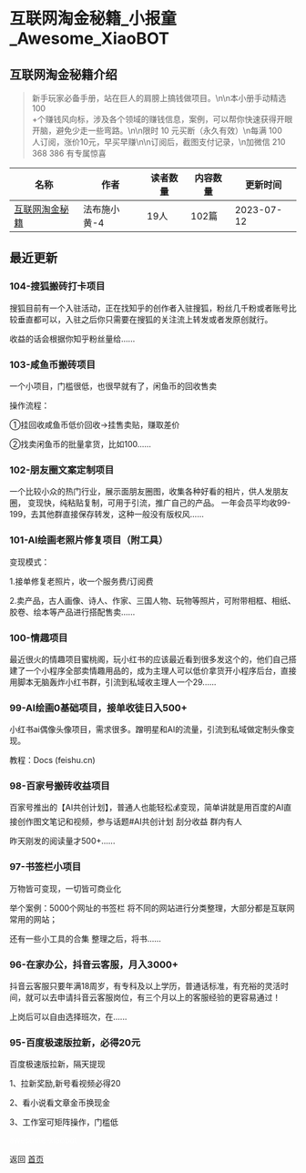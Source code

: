 # 互联网淘金秘籍_小报童_Awesome_XiaoBOT

## 互联网淘金秘籍介绍
> 新手玩家必备手册，站在巨人的肩膀上搞钱做项目。\n\n本小册手动精选 100  
+个赚钱风向标，涉及各个领域的赚钱信息，案例，可以帮你快速获得开眼开脑，避免少走一些弯路。\n\n限时 10 元买断（永久有效）\n每满 100  
人订阅，涨价10元，早买早赚\n\n订阅后，截图支付记录，\n加微信 210 368 386 有专属惊喜  
  


|名称|作者|读者数量|内容数量|更新时间|
|---|---|---|---|---|
|[互联网淘金秘籍](https://xiaobot.net/p/6636?refer=0b133df9-27dc-423b-8101-639049001c13)|法布施小黄-4|19人|102篇|2023-07-12|

## 最近更新
### 104-搜狐搬砖打卡项目

搜狐目前有一个入驻活动，正在找知乎的创作者入驻搜狐，粉丝几千粉或者账号比较垂直都可以，入驻之后你只需要在搜狐的关注流上转发或者发原创就行。

收益的话会根据你知乎粉丝量给......

### 103-咸鱼币搬砖项目

一个小项目，门槛很低，也很早就有了，闲鱼币的回收售卖

操作流程：

①挂回收咸鱼币低价回收→挂售卖贴，赚取差价

②找卖闲鱼币的批量拿货，比如100......

### 102-朋友圈文案定制项目

一个比较小众的热门行业，展示面朋友圈图，收集各种好看的相片，供人发朋友圈， 变现快，纯粘贴复制，可用于引流，推广自己的产品。
一年会员平均收99-199，去其他群直接保存转发，这种一般没有版权风......

### 101-AI绘画老照片修复项目（附工具）

变现模式：

1.接单修复老照片，收一个服务费/订阅费

2.卖产品，古人画像、诗人、作家、三国人物、玩物等照片，可附带相框、相纸、胶卷、绘本等产品进行搭配售卖......

### 100-情趣项目

最近很火的情趣项目蜜桃阁，玩小红书的应该最近看到很多发这个的，他们自己搭建了一个小程序全部卖情趣用品的，成为主理人可以低价拿货开小程序后台，直接用脚本无脑轰炸小红书群，引流到私域收主理人一个29......

### 99-AI绘画0基础项目，接单收徒日入500+

小红书ai偶像头像项目，需求很多。蹭明星和AI的流量，引流到私域做定制头像变现。

教程：Docs (feishu.cn)

### 98-百家号搬砖收益项目

百家号推出的【AI共创计划】，普通人也能轻松💰变现，简单讲就是用百度的AI直接创作图文笔记和视频，参与话题#AI共创计划 刮分收益 群内有人

昨天刚发的阅读量才500+......

### 97-书签栏小项目

万物皆可变现，一切皆可商业化

举个案例：5000个网址的书签栏 将不同的网站进行分类整理，大部分都是互联网常用的网站；

还有一些小工具的合集 整理之后，将书......

### 96-在家办公，抖音云客服，月入3000+

抖音云客服只要年满18周岁，有专科及以上学历，普通话标准，有充裕的灵活时间，就可以去申请抖音云客服岗位，有三个月以上的客服经验的更容易通过！

上岗后可以自由选择班次，在......

### 95-百度极速版拉新，必得20元

百度极速版拉新，隔天提现

1、拉新奖励,新号看视频必得20

2、看小说看文章金币换现金

3、工作室可矩阵操作，门槛低


<a href="https://github.com/Reno9527/awesome-xiaobot" style="color: white; text-decoration: none;">awesome-xiaobot</a>

返回 [首页](../README.md)
